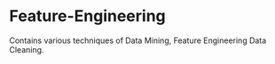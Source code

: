 # Feature-Engineering
Contains various techniques of Data Mining, Feature Engineering 
Data Cleaning.
